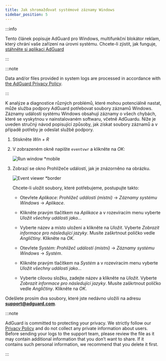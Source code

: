 ```yaml
---
title: Jak shromažďovat systémové záznamy Windows
sidebar_position: 5
---
```


:::info

Tento článek popisuje AdGuard pro Windows, multifunkční blokátor reklam, který chrání vaše zařízení na úrovni systému. Chcete-li zjistit, jak funguje, [stáhněte si aplikaci AdGuard](https://agrd.io/download-kb-adblock)

:::

:::note

Data and/or files provided in system logs are processed in accordance with [the AdGuard Privacy Policy](https://adguard.com/en/privacy.html).

:::

K analýze a diagnostice různých problémů, které mohou potenciálně nastat, může služba podpory AdGuard potřebovat soubory záznamů Windows. Záznamy událostí systému Windows obsahují záznamy o všech chybách, které se vyskytnou v nainstalovaném softwaru, včetně AdGuardu. Níže je uveden stručný návod popisující způsoby, jak získat soubory záznamů a v případě potřeby je odeslat službě podpory.

1. Stiskněte *Win + R*

1. V zobrazeném okně napište `eventvwr` a klikněte na *OK*:

    ![Run window *mobile](https://cdn.adtidy.org/public/Adguard/kb/newscreenshots/En/eng_event_logs_1.png)

1. Zobrazí se okno Prohlížeče událostí, jak je znázorněno na obrázku.

    ![Event viewer *border](https://cdn.adtidy.org/public/Adguard/kb/newscreenshots/En/eng_event_logs_2.png)

    Chcete-li uložit soubory, které potřebujeme, postupujte takto:

    - Otevřete *Aplikace*: *Prohlížeč událostí (místní)* → *Záznamy systému Windows* → *Aplikace*.

    - Klikněte pravým tlačítkem na *Aplikace* a v rozevíracím menu vyberte *Uložit všechny události jako...*

    - Vyberte název a místo uložení a klikněte na *Uložit*. Vyberte *Zobrazit informace pro následující jazyky*. Musíte zaškrtnout políčko vedle *Angličtiny*. Klikněte na *OK*.

    - Otevřete *Systém*: *Prohlížeč událostí (místní)* → *Záznamy systému Windows* → *Systém*.

    - Klikněte pravým tlačítkem na *Systém* a v rozevíracím menu vyberte *Uložit všechny události jako...*

    - Vyberte cílovou složku, zadejte název a klikněte na *Uložit*. Vyberte *Zobrazit informace pro následující jazyky*. Musíte zaškrtnout políčko vedle *Angličtiny*. Klikněte na *OK*.

Odešlete prosím dva soubory, které jste nedávno uložili na adresu **support@adguard.com**.

:::note

AdGuard is committed to protecting your privacy. We strictly follow our [Privacy Policy](https://adguard.com/privacy/windows.html) and do not collect any private information about users. Before sending your logs to the support team, please review the file as it may contain additional information that you don’t want to share. If it contains such personal information, we recommend that you delete it first.

:::
